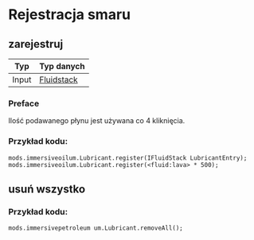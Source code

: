 # Rejestracja smaru

## zarejestruj

| Typ   | Typ danych                                  |
| ----- | ------------------------------------------- |
| Input | [Fluidstack](/Vanilla/Liquids/IFluidStack/) |

### Preface

Ilość podawanego płynu jest używana co 4 kliknięcia.

### Przykład kodu:
```zenscript
mods.immersiveoilum.Lubricant.register(IFluidStack LubricantEntry);
mods.immersiveoilum.Lubricant.register(<fluid:lava> * 500);
```

## usuń wszystko

### Przykład kodu:
```zenscript
mods.immersivepetroleum um.Lubricant.removeAll();
```
